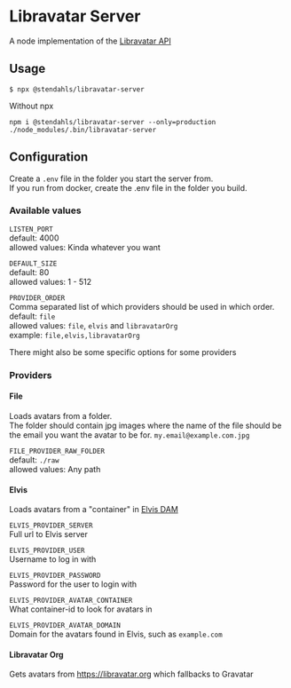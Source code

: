# Libravatar Server

A node implementation of the [Libravatar API](https://wiki.libravatar.org/api/)

## Usage

```shell
$ npx @stendahls/libravatar-server
```

Without npx
```shell
npm i @stendahls/libravatar-server --only=production
./node_modules/.bin/libravatar-server
```

## Configuration

Create a `.env` file in the folder you start the server from.  
If you run from docker, create the .env file in the folder you build.

### Available values

`LISTEN_PORT`  
default: 4000  
allowed values: Kinda whatever you want

`DEFAULT_SIZE`  
default: 80  
allowed values: 1 - 512

`PROVIDER_ORDER`  
Comma separated list of which providers should be used in which order.  
default: `file`  
allowed values: `file`, `elvis` and `libravatarOrg`  
example: `file,elvis,libravatarOrg`

There might also be some specific options for some providers

### Providers


#### File
Loads avatars from a folder.  
The folder should contain jpg images where the name of the file should be the email you
want the avatar to be for. `my.email@example.com.jpg`

`FILE_PROVIDER_RAW_FOLDER`  
default: `./raw`  
allowed values: Any path


#### Elvis
Loads avatars from a "container" in [Elvis DAM](https://www.woodwing.com/en/digital-asset-management-system)


`ELVIS_PROVIDER_SERVER`  
Full url to Elvis server

`ELVIS_PROVIDER_USER`  
Username to log in with

`ELVIS_PROVIDER_PASSWORD`  
Password for the user to login with


`ELVIS_PROVIDER_AVATAR_CONTAINER`  
What container-id to look for avatars in

`ELVIS_PROVIDER_AVATAR_DOMAIN`  
Domain for the avatars found in Elvis, such as `example.com`

#### Libravatar Org
Gets avatars from https://libravatar.org which fallbacks to Gravatar
